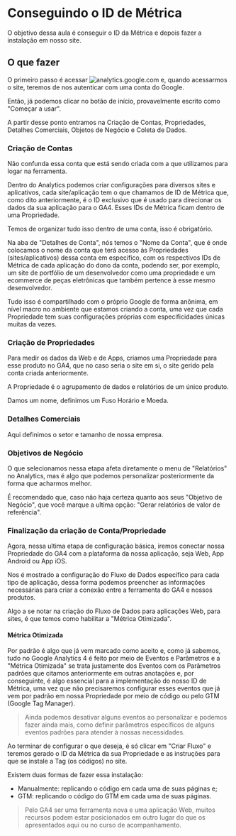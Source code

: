 # Conseguindo o ID de Métrica

O objetivo dessa aula é conseguir o ID da Métrica e depois fazer a instalação em nosso site.

## O que fazer

O primeiro passo é acessar ![analytics.google.com](https://analytics.google.com/) e, quando acessarmos o site, teremos de nos autenticar com uma conta do Google.

Então, já podemos clicar no botão de início, provavelmente escrito como "Começar a usar".

A partir desse ponto entramos na Criação de Contas, Propriedades, Detalhes Comerciais, Objetos de Negócio e Coleta de Dados.

### Criação de Contas

Não confunda essa conta que está sendo criada com a que utilizamos para logar na ferramenta.

Dentro do Analytics podemos criar configurações para diversos sites e aplicativos, cada site/aplicação tem o que chamamos de ID de Métrica que, como dito anteriormente, é o ID exclusivo que é usado para direcionar os dados da sua aplicação para o GA4. Esses IDs de Métrica ficam dentro de uma Propriedade.

Temos de organizar tudo isso dentro de uma conta, isso é obrigatório.

Na aba de "Detalhes de Conta", nós temos o "Nome da Conta", que é onde colocamos o nome da conta que terá acesso às Propriedades (sites/aplicativos) dessa conta em específico, com os respectivos IDs de Métrica de cada aplicação do dono da conta, podendo ser, por exemplo, um site de portfólio de um desenvolvedor como uma propriedade e um ecommerce de peças eletrônicas que também pertence à esse mesmo desenvolvedor.

Tudo isso é compartilhado com o próprio Google de forma anônima, em nível macro no ambiente que estamos criando a conta, uma vez que cada Propriedade tem suas configurações próprias com especificidades únicas muitas da vezes.

### Criação de Propriedades

Para medir os dados da Web e de Apps, criamos uma Propriedade para esse produto no GA4, que no caso seria o site em si, o site gerido pela conta criada anteriormente.

A Propriedade é o agrupamento de dados e relatórios de um único produto.

Damos um nome, definimos um Fuso Horário e Moeda.

### Detalhes Comerciais

Aqui definimos o setor e tamanho de nossa empresa.

### Objetivos de Negócio

O que selecionamos nessa etapa afeta diretamente o menu de "Relatórios" no Analytics, mas é algo que podemos personalizar posteriormente da forma que acharmos melhor.

É recomendado que, caso não haja certeza quanto aos seus "Objetivo de Negócio", que você marque a ultima opção: "Gerar relatórios de valor de referência".

### Finalização da criação de Conta/Propriedade

Agora, nessa ultima etapa de configuração básica, iremos conectar nossa Propriedade do GA4 com a plataforma da nossa aplicação, seja Web, App Android ou App iOS.

Nos é mostrado a configuração do Fluxo de Dados específico para cada tipo de aplicação, dessa forma podemos preencher as informações necessárias para criar a conexão entre a ferramenta do GA4 e nossos produtos.

Algo a se notar na criação do Fluxo de Dados para aplicações Web, para sites, é que temos como habilitar a "Métrica Otimizada".

#### Métrica Otimizada

Por padrão é algo que já vem marcado como aceito e, como já sabemos, tudo no Google Analytics 4 é feito por meio de Eventos e Parâmetros e a "Métrica Otimizada" se trata justamente dos Eventos com os Parâmetros padrões que citamos anteriormente em outras anotações e, por conseguinte, é algo essencial para a implementação do nosso ID de Métrica, uma vez que não precisaremos configurar esses eventos que já vem por padrão em nossa Propriedade por meio de código ou pelo GTM (Google Tag Manager).

> Ainda podemos desativar alguns eventos ao personalizar e podemos fazer ainda mais, como definir parâmetros específicos de alguns eventos padrões para atender à nossas necessidades.

Ao terminar de configurar o que deseja, é só clicar em "Criar Fluxo" e teremos gerado o ID da Métrica da sua Propriedade e as instruções para que se instale a Tag (os códigos) no site.

Existem duas formas de fazer essa instalação:

- Manualmente: replicando o código em cada uma de suas páginas e;
- GTM: replicando o código do GTM em cada uma de suas páginas.

> Pelo GA4 ser uma ferramenta nova e uma aplicação Web, muitos recursos podem estar posicionados em outro lugar do que os apresentados aqui ou no curso de acompanhamento.
